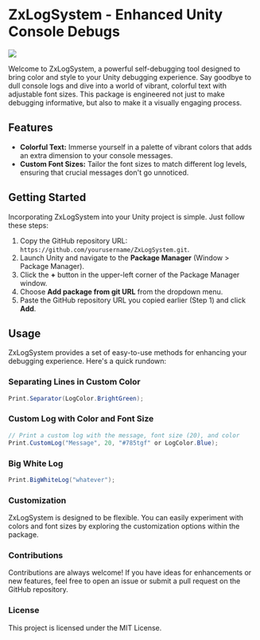 # ZxLogSystem - Enhanced Unity Console Debugs

![](https://gifdb.com/images/high/anime-banner-gif-file-1880kb-anpk2r6p128lqcbk.gif)

Welcome to ZxLogSystem, a powerful self-debugging tool designed to bring color and style to your Unity debugging experience. Say goodbye to dull console logs and dive into a world of vibrant, colorful text with adjustable font sizes. This package is engineered not just to make debugging informative, but also to make it a visually engaging process.

## Features

- **Colorful Text:** Immerse yourself in a palette of vibrant colors that adds an extra dimension to your console messages.
- **Custom Font Sizes:** Tailor the font sizes to match different log levels, ensuring that crucial messages don't go unnoticed.

## Getting Started

Incorporating ZxLogSystem into your Unity project is simple. Just follow these steps:

1. Copy the GitHub repository URL: `https://github.com/yourusername/ZxLogSystem.git`.
2. Launch Unity and navigate to the **Package Manager** (Window > Package Manager).
3. Click the **+** button in the upper-left corner of the Package Manager window.
4. Choose **Add package from git URL** from the dropdown menu.
5. Paste the GitHub repository URL you copied earlier (Step 1) and click **Add**.

## Usage

ZxLogSystem provides a set of easy-to-use methods for enhancing your debugging experience. Here's a quick rundown:

### Separating Lines in Custom Color

```csharp
Print.Separator(LogColor.BrightGreen);
```

### Custom Log with Color and Font Size

```csharp
// Print a custom log with the message, font size (20), and color
Print.CustomLog("Message", 20, "#785tgf" or LogColor.Blue);
```

### Big White Log

```csharp
Print.BigWhiteLog("whatever");
```

### Customization
ZxLogSystem is designed to be flexible. You can easily experiment with colors and font sizes by exploring the customization options within the package.

### Contributions
Contributions are always welcome! If you have ideas for enhancements or new features, feel free to open an issue or submit a pull request on the GitHub repository.

### License
This project is licensed under the MIT License.


